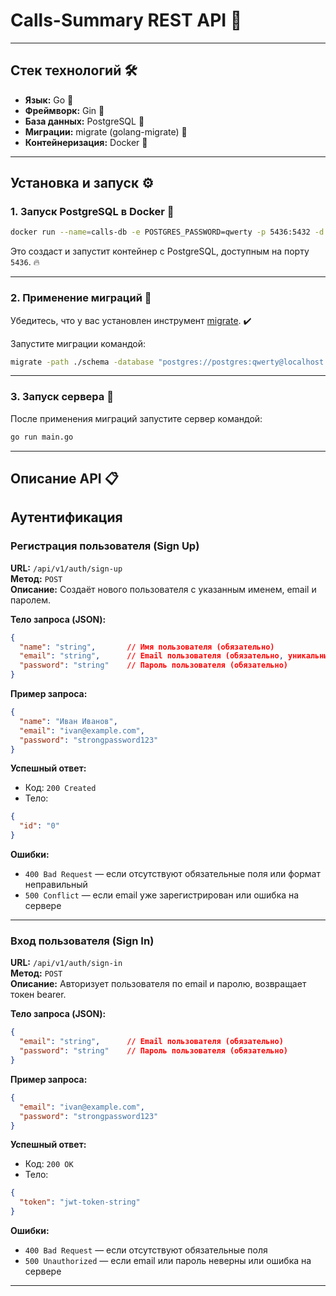 # Calls-Summary REST API 🚀

---

## Стек технологий 🛠️

- **Язык:** Go 🐹
- **Фреймворк:** Gin 🍃
- **База данных:** PostgreSQL 🐘
- **Миграции:** migrate (golang-migrate) 🔄
- **Контейнеризация:** Docker 🐳

---

## Установка и запуск ⚙️

### 1. Запуск PostgreSQL в Docker 🐘

```bash
docker run --name=calls-db -e POSTGRES_PASSWORD=qwerty -p 5436:5432 -d postgres
```

Это создаст и запустит контейнер с PostgreSQL, доступным на порту `5436`. 🔥

---

### 2. Применение миграций 🔄

Убедитесь, что у вас установлен инструмент [migrate](https://github.com/golang-migrate/migrate). ✔️

Запустите миграции командой:

```bash
migrate -path ./schema -database "postgres://postgres:qwerty@localhost:5436/postgres?sslmode=disable" up
```

---

### 3. Запуск сервера 🚀

После применения миграций запустите сервер командой:

```bash
go run main.go
```

---

## Описание API 📋

## Аутентификация

### Регистрация пользователя (Sign Up)

**URL:** `/api/v1/auth/sign-up`  
**Метод:** `POST`  
**Описание:** Создаёт нового пользователя с указанным именем, email и паролем.

**Тело запроса (JSON):**

```json
{
  "name": "string",       // Имя пользователя (обязательно)
  "email": "string",      // Email пользователя (обязательно, уникальный)
  "password": "string"    // Пароль пользователя (обязательно)
}
```

**Пример запроса:**

```json
{
  "name": "Иван Иванов",
  "email": "ivan@example.com",
  "password": "strongpassword123"
}
```

**Успешный ответ:**

- Код: `200 Created`
- Тело: 
```json
{
  "id": "0"
}
```

**Ошибки:**

- `400 Bad Request` — если отсутствуют обязательные поля или формат неправильный
- `500 Conflict` — если email уже зарегистрирован или ошибка на сервере

---

### Вход пользователя (Sign In)

**URL:** `/api/v1/auth/sign-in`  
**Метод:** `POST`  
**Описание:** Авторизует пользователя по email и паролю, возвращает токен bearer.

**Тело запроса (JSON):**

```json
{
  "email": "string",      // Email пользователя (обязательно)
  "password": "string"    // Пароль пользователя (обязательно)
}
```

**Пример запроса:**

```json
{
  "email": "ivan@example.com",
  "password": "strongpassword123"
}
```

**Успешный ответ:**

- Код: `200 OK`
- Тело:

```json
{
  "token": "jwt-token-string"
}
```

**Ошибки:**

- `400 Bad Request` — если отсутствуют обязательные поля
- `500 Unauthorized` — если email или пароль неверны или ошибка на сервере

---
